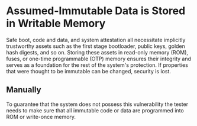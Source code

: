 # Assumed-Immutable Data is Stored in Writable Memory

Safe boot, code and data, and system attestation all necessitate implicitly trustworthy assets such as the first stage bootloader, public keys, golden hash digests, and so on. Storing these assets in read-only memory (ROM), fuses, or one-time programmable (OTP) memory ensures their integrity and serves as a foundation for the rest of the system's protection. If properties that were thought to be immutable can be changed, security is lost.

## Manually

To guarantee that the system does not possess this vulnerability the tester needs to make sure that all immutable code or data are programmed into ROM or write-once memory. 